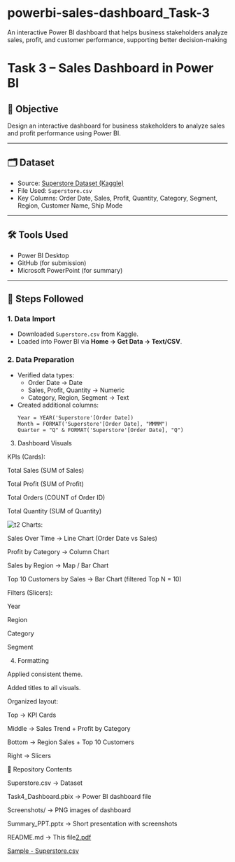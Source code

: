 # powerbi-sales-dashboard_Task-3
An interactive Power BI dashboard that helps business stakeholders analyze sales, profit, and customer performance, supporting better decision-making
# Task 3 – Sales Dashboard in Power BI

## 📌 Objective
Design an interactive dashboard for business stakeholders to analyze sales and profit performance using Power BI.

---

## 🗂 Dataset
- Source: [Superstore Dataset (Kaggle)](https://www.kaggle.com/datasets/vivek468/superstore-dataset-final)
- File Used: `Superstore.csv`
- Key Columns: Order Date, Sales, Profit, Quantity, Category, Segment, Region, Customer Name, Ship Mode

---

## 🛠 Tools Used
- Power BI Desktop
- GitHub (for submission)
- Microsoft PowerPoint (for summary)

---

## 🔑 Steps Followed

### 1. Data Import
- Downloaded `Superstore.csv` from Kaggle.
- Loaded into Power BI via **Home → Get Data → Text/CSV**.

### 2. Data Preparation
- Verified data types:
  - Order Date → Date
  - Sales, Profit, Quantity → Numeric
  - Category, Region, Segment → Text
- Created additional columns:
  ```DAX
  Year = YEAR('Superstore'[Order Date])
  Month = FORMAT('Superstore'[Order Date], "MMMM")
  Quarter = "Q" & FORMAT('Superstore'[Order Date], "Q")

3. Dashboard Visuals

KPIs (Cards):

Total Sales (SUM of Sales)

Total Profit (SUM of Profit)

Total Orders (COUNT of Order ID)

Total Quantity (SUM of Quantity)

![t2](https://github.com/user-attachments/assets/c10735b9-a6e3-4e90-9133-2ab81dc7ebc9)
Charts:

Sales Over Time → Line Chart (Order Date vs Sales)

Profit by Category → Column Chart

Sales by Region → Map / Bar Chart

Top 10 Customers by Sales → Bar Chart (filtered Top N = 10)

Filters (Slicers):

Year

Region

Category

Segment

4. Formatting

Applied consistent theme.

Added titles to all visuals.

Organized layout:

Top → KPI Cards

Middle → Sales Trend + Profit by Category

Bottom → Region Sales + Top 10 Customers

Right → Slicers

📂 Repository Contents

Superstore.csv → Dataset

Task4_Dashboard.pbix → Power BI dashboard file

Screenshots/ → PNG images of dashboard

Summary_PPT.pptx → Short presentation with screenshots

README.md → This file[2.pdf](https://github.com/user-attachments/files/22535145/2.pdf)




















[Sample - Superstore.csv](https://github.com/user-attachments/files/22535063/Sample.-.Superstore.csv)
